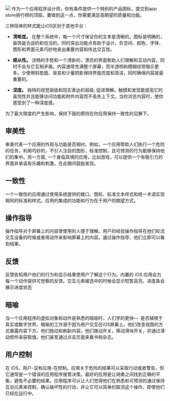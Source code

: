 
                                              

![](https://developer.apple.com/ios/human-interface-guidelines/images/ios_overview.png)
作为一个应用程序设计师，你有条件提供一个特别的产品图标，提交到app store排行榜的顶部。要做到这一点，你需要满足高期望的质量和功能。

三种简单的样式能让iOS区别于其他平台：

* **清晰度。** 在整个系统中，每一个尺寸保证你的文本是清晰的，图标是明确的，装饰是合适的和恰当的，同时突出功能点有助于设计。负空间、颜色、字体、图形和界面元素巧妙地突出重要内容和传达交互性。

* **顺从性。** 流畅的手势和一个清新的，漂亮的界面帮助人们理解和互动内容，同时不会与它互相矛盾。内容通常充满整个屏幕，而半透明和模糊经常暗示更多。少使用斜垫面、渐变和少量阴影保持界面亮度和简洁，同时确保内容是最重要的。

* **深度。** 独特的视觉层级和现实表达的层级, 促进理解。触摸和发现能提高它的喜悦性并且能够访问功能和附件内容而不丢失上下文。当你浏览内容时，使你感受到了一种深度感。

为了最大限度的产生影响，保持下面的原则在你应用保持一致性的见解下。

## 审美性

审美代表一个应用的外观与功能是否相衬。例如，一个应用帮助人们执行一个危险的任务，利用巧妙的，不引人注目的图形，标准控制，且可预测的行为能够保持他们的集中。另一方面, 一个身临其境的应用，比如游戏，可以提供一个有吸引力的界面并承诺有乐趣和刺激，在此期间鼓励发现。

## 一致性

一个一致性的应用通过使用系统提供的接口、图标、标准文本样式和统一术语实现相同的标准和样式。应用的集成的功能和行为在于用户的期望方式。

## 操作指导

操作指导对于屏幕上的内容使使用的人便于理解。用户的经验操作指导在他们轮流交互设备的时候或者用动作来影响屏幕上的内容。通过操作指导，他们立即可以看到结果。

## 反馈

反馈告知用户他们的行为和显示结果使用户了解这个行为。内置的 iOS 应用会为每一个动作提供可觉察的反馈。交互元素被选中的时候会显示短暂高亮，进度条会展示进度状态

## 暗喻

当一个应用程序的虚拟对象和动作是熟悉的暗喻时，人们学的更快—  是否植根于真实或数字世界。暗喻的工作源于因为用户交互在iOS屏幕上。他们改变视图的方式暴露内容下方。他们拖动和刷新内容。他们拨动开关，移动滑块开关，并通过滑动控件来获取值。他们甚至通过点击页面来看书和杂志。

## 用户控制

在 iOS，用户-没有应用-在控制。应用关于危险的结果可以采取行动或者警告，但它通常是一个错误的应用程序接管决策。最好的应用是让胡勇之间找到正确的平衡，避免不必要的结果。应用程序可以让人们觉得他们在熟悉和可预测的通过保持互动元素来控制，确认破坏性的行动，并让它可以简单的取消这个操作，即使他们已经在运行中。


